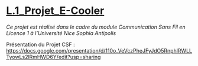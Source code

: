 # **<ins>L.1_Projet_E-Cooler</ins>**  

*Ce projet est réalisé dans le cadre du module Communication Sans Fil en Licence 1 à l’Université
Nice Sophia Antipolis*  

Présentation du Projet CSF : https://docs.google.com/presentation/d/110o_VeVczPheJFyJdO5RnphlRWLLTyowLs2lRmHWD6Y/edit?usp=sharing



